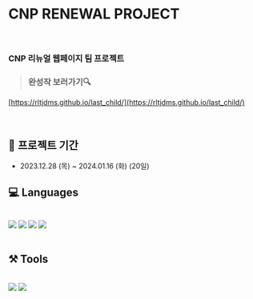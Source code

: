 # CNP RENEWAL PROJECT

<br>

### CNP 리뉴얼 웹페이지 팀 프로젝트

> ### 완성작 보러가기🔍
[https://rltjdms.github.io/last_child/](https://rltjdms.github.io/last_child/)

<br>

## 📁 프로젝트 기간

- 2023.12.28 (목) ~ 2024.01.16 (화) (20일)

## 💻 Languages

<br>

<div>
  <img src="https://img.shields.io/badge/CSS3-1572B6?style=flat&logo=css3&logoColor=white"/>
  <img src="https://img.shields.io/badge/JAVASCRIPT-F7DF1E?style=flat&logo=javascript&logoColor=white"/>
  <img src="https://img.shields.io/badge/REACT-61DAFB?style=flat&logo=react&logoColor=white"/>
  <img src="https://img.shields.io/badge/SCSS-CC6699?style=flat&logo=sass&logoColor=white"/>
</div>
<br>

## ⚒️ Tools

<br>
<div>
  <img src="https://img.shields.io/badge/VSCODE-007ACC?style=flat&logo=VisualStudioCode&logoColor=white"/>
  <img src="https://img.shields.io/badge/GITHUB-181717?style=flat&logo=Github&logoColor=white"/>
</div>
<br>
